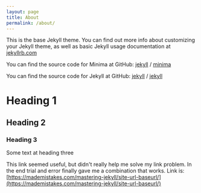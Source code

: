 ```yaml
---
layout: page
title: About
permalink: /about/
---
```


This is the base Jekyll theme. You can find out more info about customizing your Jekyll theme, as well as basic Jekyll usage documentation at [jekyllrb.com](https://jekyllrb.com/)

You can find the source code for Minima at GitHub:
[jekyll][jekyll-organization] /
[minima](https://github.com/jekyll/minima)

You can find the source code for Jekyll at GitHub:
[jekyll][jekyll-organization] /
[jekyll](https://github.com/jekyll/jekyll)


[jekyll-organization]: https://github.com/jekyll


# Heading 1
## Heading 2
### Heading 3
Some text at heading three

This link seemed useful, but didn't really help me solve my link problem. In the end trial and error finally gave me a combination that works. Link is:
[https://mademistakes.com/mastering-jekyll/site-url-baseurl/](https://mademistakes.com/mastering-jekyll/site-url-baseurl/)
